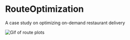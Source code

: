 # RouteOptimization
A case study on optimizing on-demand restaurant delivery

![Gif of route plots](https://github.com/kaittah/RouteOptimization/tree/main/images/route0.gif)
